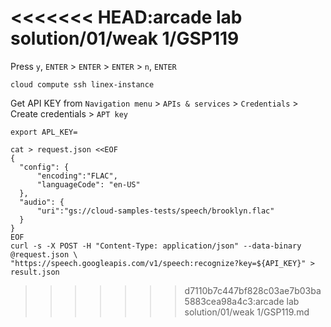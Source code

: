 <<<<<<< HEAD:arcade lab solution/01/weak 1/GSP119
=======

Press ``y``, ``ENTER`` > ``ENTER`` > ``ENTER`` > ``n``, ``ENTER``

```cloud compute ssh linex-instance```

Get API KEY from  ``Navigation menu`` > ``APIs & services`` > ``Credentials`` > Create credentials > ``APT
key``


```
export APL_KEY=
```

```
cat > request.json <<EOF
{
  "config": {
      "encoding":"FLAC",
      "languageCode": "en-US"
  },
  "audio": {
      "uri":"gs://cloud-samples-tests/speech/brooklyn.flac"
  }
}
EOF
curl -s -X POST -H "Content-Type: application/json" --data-binary @request.json \
"https://speech.googleapis.com/v1/speech:recognize?key=${API_KEY}" > result.json
```
>>>>>>> d7110b7c447bf828c03ae7b03ba5883cea98a4c3:arcade lab solution/01/weak 1/GSP119.md
